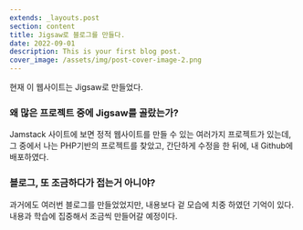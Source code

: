 ```yaml
---
extends: _layouts.post
section: content
title: Jigsaw로 블로그를 만들다.
date: 2022-09-01
description: This is your first blog post.
cover_image: /assets/img/post-cover-image-2.png
---
```


현재 이 웹사이트는 Jigsaw로 만들었다.

### 왜 많은 프로젝트 중에 Jigsaw를 골랐는가?
Jamstack 사이트에 보면 정적 웹사이트를 만들 수 있는 여러가지 프로젝트가 있는데,
그 중에서 나는 PHP기반의 프로젝트를 찾았고,
간단하게 수정을 한 뒤에, 내 Github에 배포하였다.

### 블로그, 또 조금하다가 접는거 아니야?
과거에도 여러번 블로그를 만들었었지만, 내용보다 겉 모습에 치중 하였던 기억이 있다.
내용과 학습에 집중해서 조금씩 만들어갈 예정이다.
